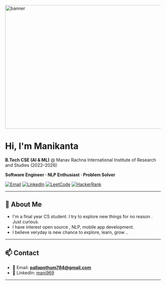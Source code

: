 
<img width="2000" height="400" alt="banner" src="https://github.com/user-attachments/assets/dd5a27b4-1dea-4f8c-8edc-613e1f3c077b" />

#  Hi, I'm Manikanta

**B.Tech CSE (AI & ML)** @ Manav Rachna International Institute of Research and Studies (2022–2026)

**Software Engineer · NLP Enthusiast · Problem Solver**

<p align="left">
  <a href="mailto:pallapothum784@gmail.com"><img alt="Email" src="https://img.shields.io/badge/Email-pallapothum784%40gmail.com-red?logo=gmail"></a>
  <a href="https://www.linkedin.com/in/mani969"><img alt="LinkedIn" src="https://img.shields.io/badge/LinkedIn-mani969-blue?logo=linkedin"></a>
  <a href="https://leetcode.com/u/manikanta_30/"><img alt="LeetCode" src="https://img.shields.io/badge/LeetCode-manikanta__30-black?logo=leetcode"></a>
  <a href="https://www.hackerrank.com/profile/pallapothum784"><img alt="HackerRank" src="https://img.shields.io/badge/HackerRank-pallapothum784-brightgreen?logo=hackerrank"></a>
</p>

---

## 🚀 About Me

-  I'm a final year CS student. I try to explore new things for no reason . Just curious.
-  I have interest open source , NLP, mobile app development. 
-  I believe veryday is new chance to explore, learn, grow ..


--- 

## 📫 Contact

- 📧 Email: **pallapothum784@gmail.com**  
- 🔗 LinkedIn: [mani969](https://linkedin.com/in/mani969)

---

